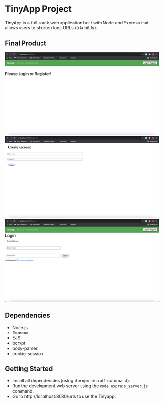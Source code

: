 # TinyApp Project

TinyApp is a full stack web application built with Node and Express that allows users to shorten long URLs (à la bit.ly).

## Final Product
!["url-screenshot "](https://github.com/harjeet14/tinyapp/blob/master/doc/tinyurl_home.png)
!["register-screenshot"](https://github.com/harjeet14/tinyapp/blob/master/doc/tinyurl_register.png)
!["login-screenshot"](https://github.com/harjeet14/tinyapp/blob/master/doc/tinyurl_login.png)

## Dependencies

- Node.js
- Express
- EJS
- bcrypt
- body-parser
- cookie-session

## Getting Started

- Install all dependencies (using the `npm install` command).
- Run the development web server using the `node express_server.js` command.
- Go to http://localhost:8080/urls to use the Tinyapp.